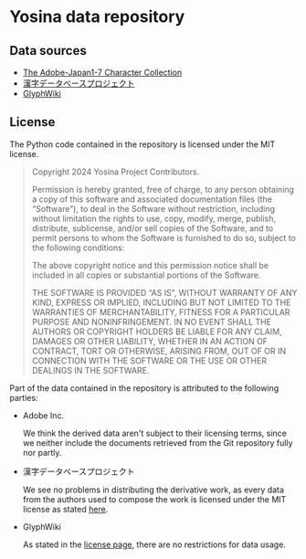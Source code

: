 # Yosina data repository

## Data sources

* [The Adobe-Japan1-7 Character Collection](https://github.com/adobe-type-tools/Adobe-Japan1)
* [漢字データベースプロジェクト](https://kanji-database.sourceforge.net/)
* [GlyphWiki](https://glyphwiki.org/)

## License

The Python code contained in the repository is licensed under the MIT license.

> Copyright 2024 Yosina Project Contributors.
> 
> Permission is hereby granted, free of charge, to any person obtaining a copy of this software and associated documentation files (the “Software”), to deal in the Software without restriction, including without limitation the rights to use, copy, modify, merge, publish, distribute, sublicense, and/or sell copies of the Software, and to permit persons to whom the Software is furnished to do so, subject to the following conditions:
> 
> The above copyright notice and this permission notice shall be included in all copies or substantial portions of the Software.
> 
> THE SOFTWARE IS PROVIDED “AS IS”, WITHOUT WARRANTY OF ANY KIND, EXPRESS OR IMPLIED, INCLUDING BUT NOT LIMITED TO THE WARRANTIES OF MERCHANTABILITY, FITNESS FOR A PARTICULAR PURPOSE AND NONINFRINGEMENT. IN NO EVENT SHALL THE AUTHORS OR COPYRIGHT HOLDERS BE LIABLE FOR ANY CLAIM, DAMAGES OR OTHER LIABILITY, WHETHER IN AN ACTION OF CONTRACT, TORT OR OTHERWISE, ARISING FROM, OUT OF OR IN CONNECTION WITH THE SOFTWARE OR THE USE OR OTHER DEALINGS IN THE SOFTWARE.

Part of the data contained in the repository is attributed to the following parties:

* Adobe Inc.

  We think the derived data aren't subject to their licensing terms, since we neither include the documents retrieved from the Git repository fully nor partly.


* 漢字データベースプロジェクト

  We see no problems in distributing the derivative work, as every data from the authors used to compose the work is licensed under the MIT license as stated [here](https://kanji-database.sourceforge.net/).

* GlyphWiki

  As stated in the [license page](https://glyphwiki.org/wiki/GlyphWiki:License), there are no restrictions for data usage.